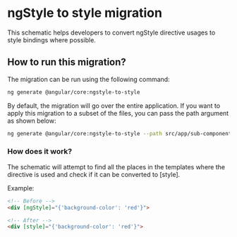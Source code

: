 
# ngStyle to style migration
This schematic helps developers to convert ngStyle directive usages to style bindings where possible.

## How to run this migration?
The migration can be run using the following command:

```bash
ng generate @angular/core:ngstyle-to-style
```

By default, the migration will go over the entire application. If you want to apply this migration to a subset of the files, you can pass the path argument as shown below:

```bash
ng generate @angular/core:ngstyle-to-style --path src/app/sub-component
```

### How does it work?
The schematic will attempt to find all the places in the templates where the directive is used and check if it can be converted to [style].

Example:

```html
<!-- Before -->
<div [ngStyle]="{'background-color': 'red'}">

<!-- After -->
<div [style]="{'background-color': 'red'}">
```